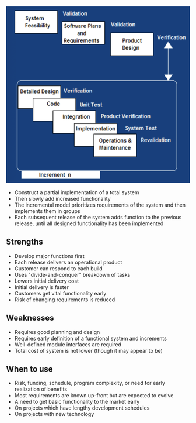
![](/assets/images/2022-02-08-14-17-19.png)
- Construct a partial implementation of a total system
- Then slowly add increased functionality
- The incremental model prioritizes requirements of the system and then implements them in groups
- Each subsequent release of the system adds function to the previous release, until all designed functionality has been implemented
## Strengths
- Develop major functions first
- Each release delivers an operational product
- Customer can respond to each build
- Uses "divide-and-conquer" breakdown of tasks
- Lowers initial delivery cost
- Initial delivery is faster
- Customers get vital functionality early
- Risk of changing requirements is reduced
## Weaknesses
- Requires good planning and design
- Requires early definition of a functional system and increments
- Well-defined module interfaces are required
- Total cost of system is not lower (though it may appear to be)
## When to use
- Risk, funding, schedule, program complexity, or need for early realization of benefits
- Most requirements are known up-front but are expected to evolve
- A need to get basic functionality to the market early
- On projects which have lengthy development schedules
- On projects with new technology